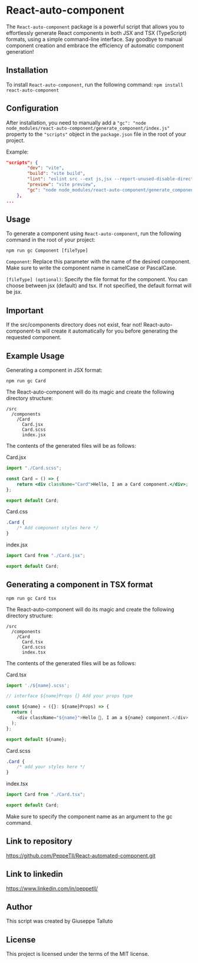 # React-auto-component

The `React-auto-component` package is a powerful script that allows you to effortlessly generate React components in both JSX and TSX (TypeScript) formats, using a simple command-line interface. Say goodbye to manual component creation and embrace the efficiency of automatic component generation!

## Installation

To install `React-auto-component`, run the following command:
`npm install react-auto-component`

## Configuration

After installation, you need to manually add a
`"gc": "node node_modules/react-auto-component/generate_component/index.js"`
property to the `"scripts"` object in the `package.json` file in the root of your project.

Example:

```json
"scripts": {
		"dev": "vite",
		"build": "vite build",
		"lint": "eslint src --ext js,jsx --report-unused-disable-directives --max-warnings 0",
		"preview": "vite preview",
		"gc": "node node_modules/react-auto-component/generate_component/index.js"
	},
...

```

## Usage

To generate a component using `React-auto-component`, run the following command in the root of your project:

`npm run gc Component [fileType] `

`Component`: Replace this parameter with the name of the desired component. Make sure to write the component name in camelCase or PascalCase.

`[fileType] (optional)`: Specify the file format for the component. You can choose between jsx (default) and tsx. If not specified, the default format will be jsx.

## Important

If the src/components directory does not exist, fear not! React-auto-component-ts will create it automatically for you before generating the requested component.

## Example Usage

Generating a component in JSX format:

`npm run gc Card`

The React-auto-component will do its magic and create the following directory structure:

```
/src
  /components
    /Card
      Card.jsx
      Card.scss
      index.jsx
```

The contents of the generated files will be as follows:

Card.jsx

```jsx
import "./Card.scss";

const Card = () => {
	return <div className="Card">Hello, I am a Card component.</div>;
};

export default Card;
```

Card.css

```scss
.Card {
	/* Add component styles here */
}
```

index.jsx

```jsx
import Card from "./Card.jsx";

export default Card;
```

## Generating a component in TSX format

`npm run gc Card tsx`

The React-auto-component will do its magic and create the following directory structure:

```
/src
  /components
    /Card
      Card.tsx
      Card.scss
      index.tsx
```

The contents of the generated files will be as follows:

Card.tsx

```typescript
import './${name}.scss';

// interface ${name}Props {} Add your props type

const ${name} = ({}: ${name}Props) => {
  return (
    <div className="${name}">Hello 👋, I am a ${name} component.</div>
  );
};

export default ${name};
```

Card.scss

```css
.Card {
	/* add your styles here */
}
```

index.tsx

```typescript
import Card from "./Card.tsx";

export default Card;
```

Make sure to specify the component name as an argument to the gc command.

## Link to repository

https://github.com/PeppeTll/React-automated-component.git

## Link to linkedin

https://www.linkedin.com/in/peppetll/

## Author

This script was created by Giuseppe Talluto

## License

This project is licensed under the terms of the MIT license.
